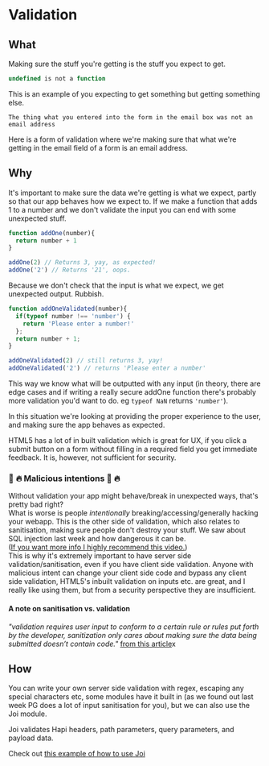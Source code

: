 # Validation

## What
Making sure the stuff you're getting is the stuff you expect to get.

```js
undefined is not a function
```

This is an example of you expecting to get something but getting something else.

```
The thing what you entered into the form in the email box was not an email address
```

Here is a form of validation where we're making sure that what we're getting in the email field of a form is an email address.

## Why

It's important to make sure the data we're getting is what we expect, partly so that our app behaves how we expect to.
If we make a function that adds 1 to a number and we don't validate the input you can end with some unexpected stuff.
```js
function addOne(number){
  return number + 1
}

addOne(2) // Returns 3, yay, as expected!
addOne('2') // Returns '21', oops.
```
Because we don't check that the input is what we expect, we get unexpected output. Rubbish.

```js
function addOneValidated(number){
  if(typeof number !== 'number') {
    return 'Please enter a number!'
  };
  return number + 1;
}

addOneValidated(2) // still returns 3, yay!
addOneValidated('2') // returns 'Please enter a number'
```
This way we know what will be outputted with any input (in theory, there are edge cases and if writing a really secure addOne function there's probably more validation you'd want to do. eg ``` typeof NaN ``` returns ```'number'```).

In this situation we're looking at providing the proper experience to the user, and making sure the app behaves as expected.

HTML5 has a lot of in built validation which is great for UX, if you click a submit button on a form without filling in a required field you get immediate feedback. It is, however, not sufficient for security.

### :hocho: :fire: Malicious intentions :hocho: :fire:

Without validation your app might behave/break in unexpected ways, that's pretty bad right?<br>
What is worse is people <em>intentionally</em> breaking/accessing/generally hacking your webapp.
This is the other side of validation, which also relates to sanitisation, making sure people don't destroy your stuff.
We saw about SQL injection last week and how dangerous it can be.<br> ([If you want more info I highly recommend this video.](https://www.youtube.com/watch?v=ciNHn38EyRc))<br>This is why it's extremely important to have server side validation/sanitisation, even if you have client side validation. Anyone with malicious intent can change your client side code and bypass any client side validation, HTML5's inbuilt validation on inputs etc. are great, and I really like using them, but from a security perspective they are insufficient.

#### A note on sanitisation vs. validation
<em>"validation requires user input to conform to a certain rule or rules put forth by the developer, sanitization only cares about making sure the data being submitted doesn’t contain code."</em> [from this article](http://webdesignforidiots.net/2014/01/sanitization-vs-validation-and-the-importance-of-both-in-your-forms/)x

## How

You can write your own server side validation with regex, escaping any special characters etc, some modules have it built in (as we found out last week PG does a lot of input sanitisation for you), but we can also use the Joi module.

Joi validates Hapi headers, path parameters, query parameters, and payload data.

Check out [this example of how to use Joi](./week-7/validation/server.js)
